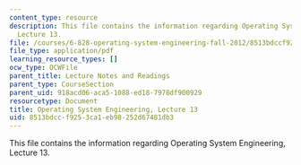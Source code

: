 ```yaml
---
content_type: resource
description: This file contains the information regarding Operating System Engineering,
  Lecture 13.
file: /courses/6-828-operating-system-engineering-fall-2012/8513bdccf9253ca1eb98252d67481db3_MIT6_828F12_lec13_notes.pdf
file_type: application/pdf
learning_resource_types: []
ocw_type: OCWFile
parent_title: Lecture Notes and Readings
parent_type: CourseSection
parent_uid: 918acd06-aca5-1088-ed18-7978df900929
resourcetype: Document
title: Operating System Engineering, Lecture 13
uid: 8513bdcc-f925-3ca1-eb98-252d67481db3
---
```

This file contains the information regarding Operating System Engineering, Lecture 13.

